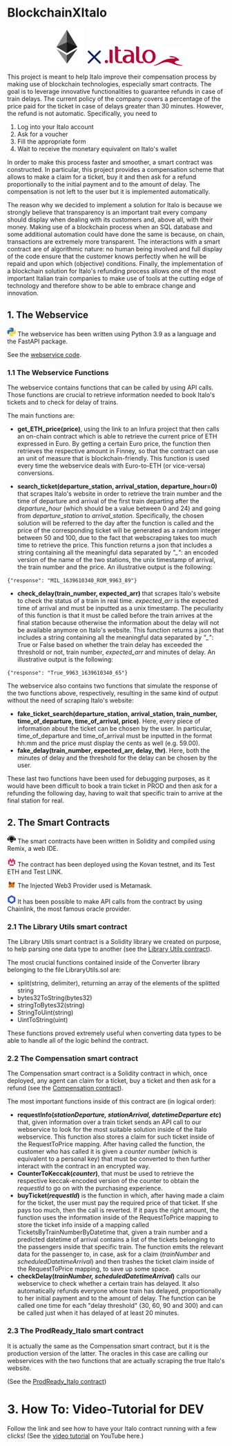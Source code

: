 # BlockchainXItalo
<p align="center"><img src="https://github.com/RebSolcia/BlockchainXItalo/blob/main/README_pics/Ethereum.png" width="80"> <img src="https://github.com/RebSolcia/BlockchainXItalo/blob/main/README_pics/For.png" width="40"> <img src="https://github.com/RebSolcia/BlockchainXItalo/blob/main/README_pics/Italo.png" width="180"/></p>

This project is meant to help Italo improve their compensation process by making use of blockchain technologies, especially smart contracts. The goal is to leverage innovative functionalities to guarantee refunds in case of train delays. The current policy of the company covers a percentage of the price paid for the ticket in case of delays greater than 30 minutes. However, the refund is not automatic. Specifically, you need to 
1. Log into your Italo account
2. Ask for a voucher
3. Fill the appropriate form
4. Wait to receive the monetary equivalent on Italo's wallet

In order to make this process faster and smoother, a smart contract was constructed. In particular, this project provides a compensation scheme that allows to make a claim for a ticket, buy it and then ask for a refund proportionally to the initial payment and to the amount of delay. The compensation is not left to the user but it is implemented automatically.

The reason why we decided to implement a solution for Italo is because we strongly believe that transparency is an important trait every company should display when dealing with its customers and, above all, with their money. 
Making use of a blockchain process when an SQL database and some additional automation could have done the same is because, on chain, transactions are extremely more transparent. 
The interactions with a smart contract are of algorithmic nature: no human being involved and full display of the code ensure that the customer knows perfectly when he will be repaid and upon which (objective) conditions. 
Finally, the implementation of a blockchain solution for Italo's refunding process allows one of the most important Italian train companies to make use of tools at the cutting edge of technology and therefore show to be able to embrace change and innovation. 

## 1. The Webservice

<img src="https://github.com/RebSolcia/BlockchainXItalo/blob/main/README_pics/Python.png" width="20"> The webservice has been written using Python 3.9 as a language and the FastAPI package.

See the [webservice code](https://github.com/RebSolcia/BlockchainXItalo/blob/main/code/webservice.py).


### 1.1 The Webservice Functions
The webservice contains functions that can be called by using API calls. Those functions are crucial to retrieve information needed to book Italo's tickets and to check for delay of trains.

The main functions are:
* **get_ETH_price(price)**, using the link to an Infura project that then calls an on-chain contract which is able to retrieve the current price of ETH expressed in Euro. By getting a certain Euro price, the function then retrieves the respective amount in Finney, so that the contract can use an unit of measure that is blockchain-friendly. This function is used every time the webservice deals with Euro-to-ETH (or vice-versa) conversions.

* **search_ticket(departure_station, arrival_station, departure_hour=0)** that scrapes Italo's website in order to retrieve the train number and the time of departure and arrival of the first train departing after the *departure_hour* (which should be a value between 0 and 24) and going from *departure_station* to *arrival_station*. Specifically, the chosen solution will be referred to the day after the function is called and the price of the corresponding ticket will be generated as a random integer between 50 and 100, due to the fact that webscraping takes too much time to retrieve the price.
This function returns a json that includes a string containing all the meaningful data separated by *"_"*: an encoded version of the name of the two stations, the unix timestamp of arrival, the train number and the price.
An illustrative output is the following:
```
{"response": "MIL_1639610340_ROM_9963_89"}
```
* **check_delay(train_number, expected_arr)** that scrapes Italo's website to check the status of a train in real time. *expected_arr* is the expected time of arrival and must be inputted as a unix timestamp. The peculiarity of this function is that it must be called before the train arrives at the final station because otherwise the information about the delay will not be available anymore on Italo's website.
This function returns a json that includes a string containing all the meaningful data separated by *"_"*: True or False based on whether the train delay has exceeded the threshold or not, train number, *expected_arr* and minutes of delay.
An illustrative output is the following:
```
{"response": "True_9963_1639610340_65"}
```

The webservice also contains two functions that simulate the response of the two functions above, respectively, resulting in the same kind of output without the need of scraping Italo's website:
* **fake_ticket_search(departure_station, arrival_station, train_number, time_of_departure, time_of_arrival, price)**. Here, every piece of information about the ticket can be chosen by the user. In particular, time_of_departure and time_of_arrival must be inputted in the format hh:mm and the price must display the cents as well (e.g. 59.00).
* **fake_delay(train_number, expected_arr, delay, thr)**. Here, both the minutes of delay and the threshold for the delay can be chosen by the user.

These last two functions have been used for debugging purposes, as it would have been difficult to book a train ticket in PROD and then ask for a refunding the following day, having to wait that specific train to arrive at the final station for real. 

## 2. The Smart Contracts

<img src="https://github.com/RebSolcia/BlockchainXItalo/blob/main/README_pics/Remix.png" width="20"> The smart contracts have been written in Solidity and compiled using Remix, a web IDE.

<img src="https://github.com/RebSolcia/BlockchainXItalo/blob/main/README_pics/Kovan.png" width="20"> The contract has been deployed using the Kovan testnet, and its Test ETH and Test LINK.

<img src="https://github.com/RebSolcia/BlockchainXItalo/blob/main/README_pics/Metamask.png" width="20"> The Injected Web3 Provider used is Metamask.

<img src="https://github.com/RebSolcia/BlockchainXItalo/blob/main/README_pics/Chainlink.png" width="20"> It has been possible to make API calls from the contract by using Chainlink, the most famous oracle provider.

### 2.1 The Library Utils smart contract
The Library Utils smart contract is a Solidity library we created on purpose, to help parsing one data type to another (see the [Library Utils contract](https://github.com/RebSolcia/BlockchainXItalo/blob/main/code/LibraryUtils.sol)).

The most crucial functions contained inside of the Converter library belonging to the file LibraryUtils.sol are:
* split(string, delimiter), returning an array of the elements of the splitted string
* bytes32ToString(bytes32)
* stringToBytes32(string)
* StringToUint(string)
* UintToString(uint)

These functions proved extremely useful when converting data types to be able to handle all of the logic behind the contract. 

### 2.2 The Compensation smart contract
The Compensation smart contract is a Solidity contract in which, once deployed, any agent can claim for a ticket, buy a ticket and then ask for a refund (see the [Compensation contract](https://github.com/RebSolcia/BlockchainXItalo/blob/main/code/Compensation.sol)).

The most important functions inside of this contract are (in logical order):
* **requestInfo(_stationDeparture, stationArrival, datetimeDeparture etc_)** that, given information over a train ticket sends an API call to our webservice to look for the most suitable solution inside of the Italo webservice. This function also stores a claim for such ticket inside of the RequestToPrice mapping. After having called the function, the customer who has called it is given a _counter number_ (which is equivalent to a personal key) that must be converted to then further interact with the contract in an encrypted way.
* **CounterToKeccak(_counter_)**, that must be used to retrieve the respective keccak-encoded version of the counter to obtain the _requestId_ to go on with the purchasing experience.
* **buyTicket(_requestId_)** is the function in which, after having made a claim for the ticket, the user must pay the required price of that ticket. If she pays too much, then the call is reverted. If it pays the right amount, the function uses the information inside of the RequestToPrice mapping to store the ticket info inside of a mapping called TicketsByTrainNumberByDatetime that, given a train number and a predicted datetime of arrival contains a list of the tickets belonging to the passengers inside that specific train. The function emits the relevant data for the passenger to, in case, ask for a claim (_trainNumber_ and _scheduledDatetimeArrival_) and then trashes the ticket claim inside of the RequestToPrice mapping, to save up some space.
* **checkDelay(_trainNumber, scheduledDatetimeArrival_)** calls our webservice to check whether a certain train has delayed. It also automatically refunds everyone whose train has delayed, proportionally to her initial payment and to the amount of delay. The function can be called one time for each "delay threshold" (30, 60, 90 and 300) and can be called just when it has delayed of at least 20 minutes.

### 2.3 The ProdReady_Italo smart contract
It is actually the same as the Compensation smart contract, but it is the production version of the latter. The oracles in this case are calling our webservices with the two functions that are actually scraping the true Italo's website.

(See the [ProdReady_Italo contract](https://github.com/RebSolcia/BlockchainXItalo/blob/main/code/ProdReady_Italo.sol))

# 3. How To: Video-Tutorial for DEV 
Follow the link and see how to have your Italo contract running with a few clicks!
(See the [video tutorial](LINKHERE) on YouTube here.)
